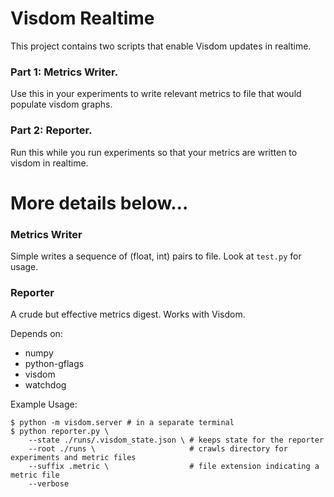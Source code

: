 # Visdom Realtime

This project contains two scripts that enable Visdom updates in realtime.

### Part 1: Metrics Writer.

Use this in your experiments to write relevant metrics to file that would populate visdom graphs.

### Part 2: Reporter.

Run this while you run experiments so that your metrics are written to visdom in realtime.

# More details below...

### Metrics Writer

Simple writes a sequence of (float, int) pairs to file. Look at `test.py` for usage.

### Reporter

A crude but effective metrics digest. Works with Visdom.

Depends on:

- numpy
- python-gflags
- visdom
- watchdog

Example Usage:

    $ python -m visdom.server # in a separate terminal
    $ python reporter.py \
        --state ./runs/.visdom_state.json \ # keeps state for the reporter
        --root ./runs \                     # crawls directory for experiments and metric files
        --suffix .metric \                  # file extension indicating a metric file
        --verbose

